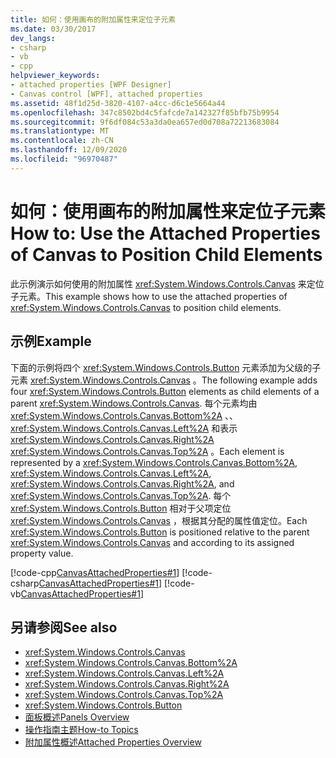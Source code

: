 ```yaml
---
title: 如何：使用画布的附加属性来定位子元素
ms.date: 03/30/2017
dev_langs:
- csharp
- vb
- cpp
helpviewer_keywords:
- attached properties [WPF Designer]
- Canvas control [WPF], attached properties
ms.assetid: 48f1d25d-3820-4107-a4cc-d6c1e5664a44
ms.openlocfilehash: 347c8502bd4c5fafcde7a142327f85bfb75b9954
ms.sourcegitcommit: 9f6df084c53a3da0ea657ed0d708a72213683084
ms.translationtype: MT
ms.contentlocale: zh-CN
ms.lasthandoff: 12/09/2020
ms.locfileid: "96970487"
---
```

# <a name="how-to-use-the-attached-properties-of-canvas-to-position-child-elements"></a><span data-ttu-id="7ab6e-102">如何：使用画布的附加属性来定位子元素</span><span class="sxs-lookup"><span data-stu-id="7ab6e-102">How to: Use the Attached Properties of Canvas to Position Child Elements</span></span>
<span data-ttu-id="7ab6e-103">此示例演示如何使用的附加属性 <xref:System.Windows.Controls.Canvas> 来定位子元素。</span><span class="sxs-lookup"><span data-stu-id="7ab6e-103">This example shows how to use the attached properties of <xref:System.Windows.Controls.Canvas> to position child elements.</span></span>  
  
## <a name="example"></a><span data-ttu-id="7ab6e-104">示例</span><span class="sxs-lookup"><span data-stu-id="7ab6e-104">Example</span></span>  
 <span data-ttu-id="7ab6e-105">下面的示例将四个 <xref:System.Windows.Controls.Button> 元素添加为父级的子元素 <xref:System.Windows.Controls.Canvas> 。</span><span class="sxs-lookup"><span data-stu-id="7ab6e-105">The following example adds four <xref:System.Windows.Controls.Button> elements as child elements of a parent <xref:System.Windows.Controls.Canvas>.</span></span> <span data-ttu-id="7ab6e-106">每个元素均由 <xref:System.Windows.Controls.Canvas.Bottom%2A> 、、 <xref:System.Windows.Controls.Canvas.Left%2A> 和表示 <xref:System.Windows.Controls.Canvas.Right%2A> <xref:System.Windows.Controls.Canvas.Top%2A> 。</span><span class="sxs-lookup"><span data-stu-id="7ab6e-106">Each element is represented by a <xref:System.Windows.Controls.Canvas.Bottom%2A>, <xref:System.Windows.Controls.Canvas.Left%2A>, <xref:System.Windows.Controls.Canvas.Right%2A>, and <xref:System.Windows.Controls.Canvas.Top%2A>.</span></span>
<span data-ttu-id="7ab6e-107">每个 <xref:System.Windows.Controls.Button> 相对于父项定位 <xref:System.Windows.Controls.Canvas> ，根据其分配的属性值定位。</span><span class="sxs-lookup"><span data-stu-id="7ab6e-107">Each <xref:System.Windows.Controls.Button> is positioned relative to the parent <xref:System.Windows.Controls.Canvas> and according to its assigned property value.</span></span>  
  
 [!code-cpp[CanvasAttachedProperties#1](~/samples/snippets/cpp/VS_Snippets_Wpf/CanvasAttachedProperties/CPP/CanvasAttachedProps.cpp#1)]
 [!code-csharp[CanvasAttachedProperties#1](~/samples/snippets/csharp/VS_Snippets_Wpf/CanvasAttachedProperties/CSharp/CanvasAttachedProps.cs#1)]
 [!code-vb[CanvasAttachedProperties#1](~/samples/snippets/visualbasic/VS_Snippets_Wpf/CanvasAttachedProperties/VisualBasic/CanvasAttachedProps.vb#1)]  
  
## <a name="see-also"></a><span data-ttu-id="7ab6e-108">另请参阅</span><span class="sxs-lookup"><span data-stu-id="7ab6e-108">See also</span></span>

- <xref:System.Windows.Controls.Canvas>
- <xref:System.Windows.Controls.Canvas.Bottom%2A>
- <xref:System.Windows.Controls.Canvas.Left%2A>
- <xref:System.Windows.Controls.Canvas.Right%2A>
- <xref:System.Windows.Controls.Canvas.Top%2A>
- <xref:System.Windows.Controls.Button>
- [<span data-ttu-id="7ab6e-109">面板概述</span><span class="sxs-lookup"><span data-stu-id="7ab6e-109">Panels Overview</span></span>](panels-overview.md)
- [<span data-ttu-id="7ab6e-110">操作指南主题</span><span class="sxs-lookup"><span data-stu-id="7ab6e-110">How-to Topics</span></span>](canvas-how-to-topics.md)
- [<span data-ttu-id="7ab6e-111">附加属性概述</span><span class="sxs-lookup"><span data-stu-id="7ab6e-111">Attached Properties Overview</span></span>](../advanced/attached-properties-overview.md)
